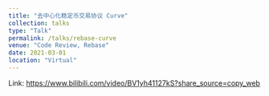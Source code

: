 ```yaml
---
title: "去中心化稳定币交易协议 Curve"
collection: talks
type: "Talk"
permalink: /talks/rebase-curve
venue: "Code Review, Rebase"
date: 2021-03-01
location: "Virtual"
---
```


Link: https://www.bilibili.com/video/BV1yh41127kS?share_source=copy_web
